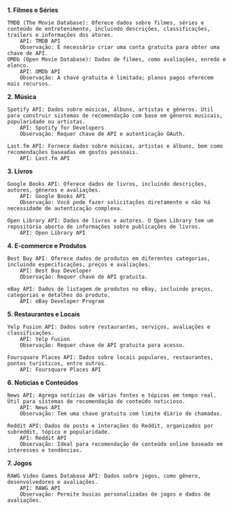 **1. Filmes e Séries**

    TMDB (The Movie Database): Oferece dados sobre filmes, séries e conteúdo de entretenimento, incluindo descrições, classificações, trailers e informações dos atores.
        API: TMDB API
        Observação: É necessário criar uma conta gratuita para obter uma chave de API.
    OMDb (Open Movie Database): Dados de filmes, como avaliações, enredo e elenco.
        API: OMDb API
        Observação: A chave gratuita é limitada; planos pagos oferecem mais recursos.

**2. Música**

    Spotify API: Dados sobre músicas, álbuns, artistas e gêneros. Útil para construir sistemas de recomendação com base em gêneros musicais, popularidade ou artistas.
        API: Spotify for Developers
        Observação: Requer chave de API e autenticação OAuth.

    Last.fm API: Fornece dados sobre músicas, artistas e álbuns, bem como recomendações baseadas em gostos pessoais.
        API: Last.fm API

**3. Livros**

    Google Books API: Oferece dados de livros, incluindo descrições, autores, gêneros e avaliações.
        API: Google Books API
        Observação: Você pode fazer solicitações diretamente e não há necessidade de autenticação complexa.

    Open Library API: Dados de livros e autores. O Open Library tem um repositório aberto de informações sobre publicações de livros.
        API: Open Library API

**4. E-commerce e Produtos**

    Best Buy API: Oferece dados de produtos em diferentes categorias, incluindo especificações, preços e avaliações.
        API: Best Buy Developer
        Observação: Requer chave de API gratuita.

    eBay API: Dados de listagem de produtos no eBay, incluindo preços, categorias e detalhes do produto.
        API: eBay Developer Program

**5. Restaurantes e Locais**

    Yelp Fusion API: Dados sobre restaurantes, serviços, avaliações e classificações.
        API: Yelp Fusion
        Observação: Requer chave de API gratuita para acesso.

    Foursquare Places API: Dados sobre locais populares, restaurantes, pontos turísticos, entre outros.
        API: Foursquare Places API

**6. Notícias e Conteúdos**

    News API: Agrega notícias de várias fontes e tópicos em tempo real. Útil para sistemas de recomendação de conteúdo noticioso.
        API: News API
        Observação: Tem uma chave gratuita com limite diário de chamadas.

    Reddit API: Dados de posts e interações do Reddit, organizados por subreddit, tópico e popularidade.
        API: Reddit API
        Observação: Ideal para recomendação de conteúdo online baseado em interesses e tendências.

**7. Jogos**

    RAWG Video Games Database API: Dados sobre jogos, como gênero, desenvolvedores e avaliações.
        API: RAWG API
        Observação: Permite buscas personalizadas de jogos e dados de avaliações.
